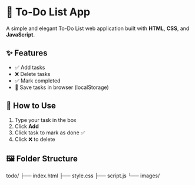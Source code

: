 # 📝 To-Do List App

A simple and elegant To-Do List web application built with **HTML**, **CSS**, and **JavaScript**.

## ✨ Features
- ✅ Add tasks
- ❌ Delete tasks
- ✅ Mark completed
- 💾 Save tasks in browser (localStorage)

## 🚀 How to Use
1. Type your task in the box
2. Click **Add**
3. Click task to mark as done ✅
4. Click ❌ to delete

## 🖼️ Folder Structure
todo/
├── index.html
├── style.css
├── script.js
└── images/
